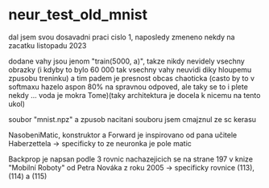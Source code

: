 # neur_test_old_mnist

dal jsem svou dosavadni praci cislo 1, naposledy zmeneno nekdy na zacatku listopadu 2023

dodane vahy jsou jenom "train(5000, a)", takze nikdy nevidely vsechny obrazky (i kdyby to bylo 60 000 tak vsechny vahy neuvidi diky hloupemu zpusobu treninku)
a tim padem je presnost obcas chaoticka (casto by to v softmaxu hazelo aspon 80% na spravnou odpoved, ale taky se to i plete nekdy ... voda je mokra Tome)(taky architektura je docela k nicemu na tento ukol)

soubor "mnist.npz" a zpusob nacitani souboru jsem cmajznul ze sc kerasu

NasobeniMatic, konstruktor a Forward je inspirovano od pana učitele Haberzettela
	-> specificky to ze neuronka je pole matic

Backprop je napsan podle 3 rovnic nachazejicich se na strane 197 v knize "Mobilní Roboty" od Petra Nováka z roku 2005
	-> specificky rovnice (113), (114) a (115)
 
